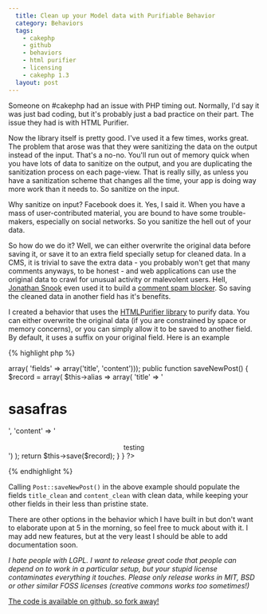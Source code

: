 ```yaml
---
  title: Clean up your Model data with Purifiable Behavior
  category: Behaviors
  tags:
    - cakephp
    - github
    - behaviors
    - html purifier
    - licensing
    - cakephp 1.3
  layout: post
---
```


Someone on #cakephp had an issue with PHP timing out. Normally, I'd say it was just bad coding, but it's probably just a bad practice on their part. The issue they had is with HTML Purifier.

Now the library itself is pretty good. I've used it a few times, works great. The problem that arose was that they were sanitizing the data on the output instead of the input. That's a no-no. You'll run out of memory quick when you have lots of data to sanitize on the output, and you are duplicating the sanitization process on each page-view. That is really silly, as unless you have a sanitization scheme that changes all the time, your app is doing way more work than it needs to. So sanitize on the input.

Why sanitize on input? Facebook does it. Yes, I said it. When you have a mass of user-contributed material, you are bound to have some trouble-makers, especially on social networks. So you sanitize the hell out of your data.

So how do we do it? Well, we can either overwrite the original data before saving it, or save it to an extra field specially setup for cleaned data. In a CMS, it is trivial to save the extra data - you probably won't get that many comments anyways, to be honest - and web applications can use the original data to crawl for unusual activity or malevolent users. Hell, [Jonathan Snook](http://snook.ca) even used it to build a [comment spam blocker](http://snook.ca/archives/other/effective_blog_comment_spam_blocker). So saving the cleaned data in another field has it's benefits.

I created a behavior that uses the [HTMLPurifier library](http://htmlpurifier.org) to purify data. You can either overwrite the original data (if you are constrained by space or memory concerns), or you can simply allow it to be saved to another field. By default, it uses a suffix on your original field. Here is an example

{% highlight php %}
<?php
class Post extends Model {
	public $actsAs = array(
		'Purifiable.Purifiable' => array(
			'fields' => array('title', 'content')));
	
	public function saveNewPost() {
		$record = array(
			$this->alias => array(
				'title' => '<h1>sasafras</h1>',
				'content' => '<br><br><center><font size="2">testing</font></center>')
		);
		return $this->save($record);
	}
}
?>
{% endhighlight %}

Calling `Post::saveNewPost()` in the above example should populate the fields `title_clean` and `content_clean` with clean data, while keeping your other fields in their less than pristine state.

There are other options in the behavior which I have built in but don't want to elaborate upon at 5 in the morning, so feel free to muck about with it. I may add new features, but at the very least I should be able to add documentation soon.

_I hate people with LGPL. I want to release great code that people can depend on to work in a particular setup, but your stupid license contaminates everything it touches. Please only release works in MIT, BSD or other similar FOSS licenses (creative commons works too sometimes!)_

[The code is available on github, so fork away!](http://github.com/josegonzalez/purifiable)